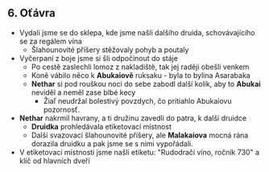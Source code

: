 ## 6. Oťávra
- Vydali jsme se do sklepa, kde jsme našli dalšího druida, schovávajícího se za regálem vína
	- Šlahounovité příšery stěžovaly pohyb a poutaly 
- Vyčerpaní z boje jsme si šli odpočinout do stáje
	- Po cestě zaslechli lomoz z nakladiště, tak jej raději obešli venkem
	- Koně vábilo něco k **Abukaiově** ruksaku - byla to bylina Asarabaka
	- **Nethar** si pod rouškou noci do sebe zabodl další kolík, aby to **Abukai** neviděl a neměl zase blbé kecy
		- Žiaľ neudržal bolestivý povzdych, čo pritiahlo Abukaiovu pozornosť. 
- **Nethar** nakrmil havrany, a ti družinu zavedli do patra, k další druidce
	- **Druidka** prohledávala etiketovací místnost
	- Další svazovací šlahounovité příšery, ale **Malakaiova** mocná rána dorazila druidku a pak jsme se s nimi vypořádali.
- V etiketovací místnosti jsme našli etiketu: "Rudodračí víno, ročník 730" a klíč od hlavních dveří